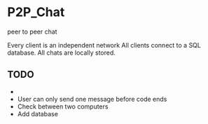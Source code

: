 # P2P_Chat
peer to peer chat 

Every client is an independent network 
All clients connect to a SQL database.
All chats are locally stored.

## TODO
- 
- User can only send one message before code ends
- Check between two computers
- Add database